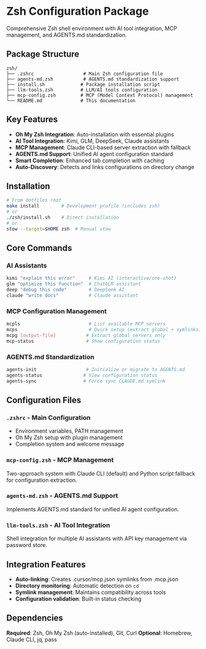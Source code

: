 # Zsh Configuration Package

Comprehensive Zsh shell environment with AI tool integration, MCP management, and AGENTS.md standardization.

## Package Structure

```
zsh/
├── .zshrc                  # Main Zsh configuration file
├── agents-md.zsh           # AGENTS.md standardization support
├── install.sh             # Package installation script
├── llm-tools.zsh          # LLM/AI tools configuration
├── mcp-config.zsh         # MCP (Model Context Protocol) management
└── README.md              # This documentation
```

## Key Features

- **Oh My Zsh Integration**: Auto-installation with essential plugins
- **AI Tool Integration**: Kimi, GLM, DeepSeek, Claude assistants
- **MCP Management**: Claude CLI-based server extraction with fallback
- **AGENTS.md Support**: Unified AI agent configuration standard
- **Smart Completion**: Enhanced tab completion with caching
- **Auto-Discovery**: Detects and links configurations on directory change

## Installation

```bash
# From dotfiles root
make install        # Development profile (includes zsh)
# or
./zsh/install.sh    # Direct installation
# or
stow --target=$HOME zsh  # Manual stow
```

## Core Commands

### AI Assistants
```bash
kimi "explain this error"     # Kimi AI (interactive/one-shot)
glm "optimize this function"  # ChatGLM assistant  
deep "debug this code"        # DeepSeek AI
claude "write docs"           # Claude assistant
```

### MCP Configuration Management
```bash
mcpls                         # List available MCP servers
mcps                          # Quick setup (extract global + symlinks)
mcpg [output-file]           # Extract global servers only
mcp-status                   # Show configuration status
```

### AGENTS.md Standardization
```bash
agents-init                  # Initialize or migrate to AGENTS.md
agents-status               # View configuration status
agents-sync                 # Force sync CLAUDE.md symlink
```

## Configuration Files

### `.zshrc` - Main Configuration
- Environment variables, PATH management
- Oh My Zsh setup with plugin management  
- Completion system and welcome message

### `mcp-config.zsh` - MCP Management
Two-approach system with Claude CLI (default) and Python script fallback for configuration extraction.

### `agents-md.zsh` - AGENTS.md Support
Implements AGENTS.md standard for unified AI agent configuration.

### `llm-tools.zsh` - AI Tool Integration
Shell integration for multiple AI assistants with API key management via password store.

## Integration Features

- **Auto-linking**: Creates .cursor/mcp.json symlinks from .mcp.json
- **Directory monitoring**: Automatic detection on `cd`
- **Symlink management**: Maintains compatibility across tools
- **Configuration validation**: Built-in status checking

## Dependencies

**Required**: Zsh, Oh My Zsh (auto-installed), Git, Curl
**Optional**: Homebrew, Claude CLI, jq, pass